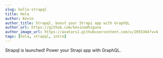 ```yaml
---
slug: hello-strapql
title: Hola
author: Kevin
author_title: Strapql, boost your Strapi app with GraphQL
author_url: https://github.com/kevinadhiguna
author_image_url: https://avatars1.githubusercontent.com/u/2055384?v=4
tags: [hola, strapql, intro]
---
```


Strapql is launched! Power your Strapi app with GraphQL.
